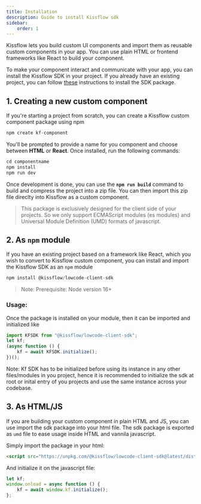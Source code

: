 ```yaml
---
title: Installation
description: Guide to install Kissflow sdk
sidebar:
    order: 1 
---
```

Kissflow lets you build custom UI components and import them as reusable custom components in your app. You can use plain HTML or frontend frameworks like React to build your component. 

To make your component interact and communicate with your app, you can install the Kissflow SDK in your project. If you already have an existing project, you can follow [these](/lcnc-sdk-js/intro/installation/) instructions to install the SDK package.

## 1. Creating a new custom component

If you're starting a project from scratch, you can create a Kissflow custom component package using npm
```js
npm create kf-component
```

You'll be prompted to provide a name for you component and choose between **HTML** or **React**. Once installed, run the following commands:

```js
cd componentname
npm install
npm run dev
```

Once development is done, you can use the **`npm run build`** command to build and compress the project into a zip file. You can then import this zip file direclty into Kissflow as a custom component.
> This package is exclusively designed for the client side of your projects. So we only support ECMAScript modules (es modules) and Universal Module Definition (UMD) formats of javascript.


## 2. As `npm` module

If you have an existing project based on a framework like React, which you wish to convert to Kissflow custom component, you can install and import the Kissflow SDK as an `npm` module


```js
npm install @kissflow/lowcode-client-sdk
```
> Note: Prerequisite: Node version 16+


### Usage:
Once the package is installed on your module, then it can be imported and initialized like

```js
import KFSDK from "@kissflow/lowcode-client-sdk";
let kf;
(async function () {
	kf = await KFSDK.initialize();
})();
```

Note: Kf SDK has to be initialized before using its instance in any other files/modules in you project, hence it is recommended to initialize the sdk at root or inital entry of you projects and use the same instance across your codebase.


## 3. As HTML/JS

If you are building your custom component in plain HTML and JS, you can use import the sdk package into your html file.
The sdk package is exported as `umd` file to ease usage inside HTML and vannila javascript. 

Simply import the package in your html:
```html
<script src="https://unpkg.com/@kissflow/lowcode-client-sdk@latest/dist/kfsdk.umd.js"></script>
```
And initialize it on the javascript file:
```js
let kf;
window.onload = async function () {
	kf = await window.kf.initialize();
};
```
